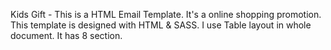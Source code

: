 Kids Gift - This is a HTML Email Template. It's a online shopping promotion. This template is designed with HTML & SASS. I use Table layout in whole document. It has 8 section.
